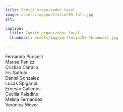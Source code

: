 ```yaml
---
title: Comité organizador local
image: assets/img/portfolio/03-full.jpg
alt: 

caption:
  title: Comité organizador local
  thumbnail: assets/img/portfolio/03-thumbnail.jpg

---
```

Fernando Puricelli  
Marisa Panizzi  
Cristian Ciarallo  
Iris Sattolo  
Daniel Gonzalez  
Lucas Spigariol  
Ernesto Gallegos  
Cecilia Paladino  
Melina Fernández  
Verónica Wever  
 